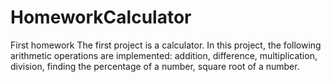 # HomeworkCalculator
First homework
The first project is a calculator. In this project, the following arithmetic operations are implemented: addition, difference, multiplication, division, finding the percentage of a number, square root of a number.
